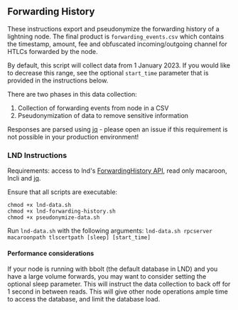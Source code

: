 ## Forwarding History

These instructions export and pseudonymize the forwarding history of a 
lightning node. The final product is `forwarding_events.csv` which 
contains the timestamp, amount, fee and obfuscated incoming/outgoing 
channel for HTLCs forwarded by the node.

By default, this script will collect data from 1 January 2023. If you
would like to decrease this range, see the optional `start_time` 
parameter that is provided in the instructions below.

There are two phases in this data collection: 
1. Collection of forwarding events from node in a CSV
2. Pseudonymization of data to remove sensitive information

Responses are parsed using [jq](https://jqlang.github.io/jq/) - please 
open an issue if this requirement is not possible in your production 
environment!

### LND Instructions
Requirements: access to lnd's [ForwardingHistory API](https://lightning.engineering/api-docs/api/lnd/lightning/forwarding-history), 
read only macaroon, lncli and [jq](https://jqlang.github.io/jq/).

Ensure that all scripts are executable:
```
chmod +x lnd-data.sh
chmod +x lnd-forwarding-history.sh
chmod +x pseudonymize-data.sh
```

Run `lnd-data.sh` with the following arguments: 
`lnd-data.sh rpcserver macaroonpath tlscertpath [sleep] [start_time]`

#### Performance considerations
If your node is running with bbolt (the default database in LND) and 
you have a large volume forwards, you may want to consider setting the 
optional sleep parameter. This will instruct the data collection to 
back off for 1 second in between reads. This will give other node 
operations ample time to access the database, and limit the database 
load.
